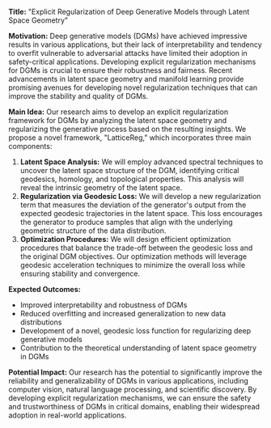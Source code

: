 **Title:** "Explicit Regularization of Deep Generative Models through Latent Space Geometry"

**Motivation:** Deep generative models (DGMs) have achieved impressive results in various applications, but their lack of interpretability and tendency to overfit vulnerable to adversarial attacks have limited their adoption in safety-critical applications. Developing explicit regularization mechanisms for DGMs is crucial to ensure their robustness and fairness. Recent advancements in latent space geometry and manifold learning provide promising avenues for developing novel regularization techniques that can improve the stability and quality of DGMs.

**Main Idea:** Our research aims to develop an explicit regularization framework for DGMs by analyzing the latent space geometry and regularizing the generative process based on the resulting insights. We propose a novel framework, "LatticeReg," which incorporates three main components:

1. **Latent Space Analysis:** We will employ advanced spectral techniques to uncover the latent space structure of the DGM, identifying critical geodesics, homology, and topological properties. This analysis will reveal the intrinsic geometry of the latent space.
2. **Regularization via Geodesic Loss:** We will develop a new regularization term that measures the deviation of the generator's output from the expected geodesic trajectories in the latent space. This loss encourages the generator to produce samples that align with the underlying geometric structure of the data distribution.
3. **Optimization Procedures:** We will design efficient optimization procedures that balance the trade-off between the geodesic loss and the original DGM objectives. Our optimization methods will leverage geodesic acceleration techniques to minimize the overall loss while ensuring stability and convergence.

**Expected Outcomes:**

*   Improved interpretability and robustness of DGMs
*   Reduced overfitting and increased generalization to new data distributions
*   Development of a novel, geodesic loss function for regularizing deep generative models
*   Contribution to the theoretical understanding of latent space geometry in DGMs

**Potential Impact:** Our research has the potential to significantly improve the reliability and generalizability of DGMs in various applications, including computer vision, natural language processing, and scientific discovery. By developing explicit regularization mechanisms, we can ensure the safety and trustworthiness of DGMs in critical domains, enabling their widespread adoption in real-world applications.